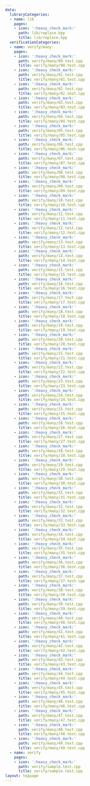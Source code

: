 ```yaml
---
data:
  libraryCategories:
  - name: lib
    pages:
    - icon: ':heavy_check_mark:'
      path: lib/replace.hpp
      title: lib/replace.hpp
  verificationCategories:
  - name: verify/many
    pages:
    - icon: ':heavy_check_mark:'
      path: verify/many/00.test.cpp
      title: verify/many/00.test.cpp
    - icon: ':heavy_check_mark:'
      path: verify/many/01.test.cpp
      title: verify/many/01.test.cpp
    - icon: ':heavy_check_mark:'
      path: verify/many/02.test.cpp
      title: verify/many/02.test.cpp
    - icon: ':heavy_check_mark:'
      path: verify/many/03.test.cpp
      title: verify/many/03.test.cpp
    - icon: ':heavy_check_mark:'
      path: verify/many/04.test.cpp
      title: verify/many/04.test.cpp
    - icon: ':heavy_check_mark:'
      path: verify/many/05.test.cpp
      title: verify/many/05.test.cpp
    - icon: ':heavy_check_mark:'
      path: verify/many/06.test.cpp
      title: verify/many/06.test.cpp
    - icon: ':heavy_check_mark:'
      path: verify/many/07.test.cpp
      title: verify/many/07.test.cpp
    - icon: ':heavy_check_mark:'
      path: verify/many/08.test.cpp
      title: verify/many/08.test.cpp
    - icon: ':heavy_check_mark:'
      path: verify/many/09.test.cpp
      title: verify/many/09.test.cpp
    - icon: ':heavy_check_mark:'
      path: verify/many/10.test.cpp
      title: verify/many/10.test.cpp
    - icon: ':heavy_check_mark:'
      path: verify/many/11.test.cpp
      title: verify/many/11.test.cpp
    - icon: ':heavy_check_mark:'
      path: verify/many/12.test.cpp
      title: verify/many/12.test.cpp
    - icon: ':heavy_check_mark:'
      path: verify/many/13.test.cpp
      title: verify/many/13.test.cpp
    - icon: ':heavy_check_mark:'
      path: verify/many/14.test.cpp
      title: verify/many/14.test.cpp
    - icon: ':heavy_check_mark:'
      path: verify/many/15.test.cpp
      title: verify/many/15.test.cpp
    - icon: ':heavy_check_mark:'
      path: verify/many/16.test.cpp
      title: verify/many/16.test.cpp
    - icon: ':heavy_check_mark:'
      path: verify/many/17.test.cpp
      title: verify/many/17.test.cpp
    - icon: ':heavy_check_mark:'
      path: verify/many/18.test.cpp
      title: verify/many/18.test.cpp
    - icon: ':heavy_check_mark:'
      path: verify/many/19.test.cpp
      title: verify/many/19.test.cpp
    - icon: ':heavy_check_mark:'
      path: verify/many/20.test.cpp
      title: verify/many/20.test.cpp
    - icon: ':heavy_check_mark:'
      path: verify/many/21.test.cpp
      title: verify/many/21.test.cpp
    - icon: ':heavy_check_mark:'
      path: verify/many/22.test.cpp
      title: verify/many/22.test.cpp
    - icon: ':heavy_check_mark:'
      path: verify/many/23.test.cpp
      title: verify/many/23.test.cpp
    - icon: ':heavy_check_mark:'
      path: verify/many/24.test.cpp
      title: verify/many/24.test.cpp
    - icon: ':heavy_check_mark:'
      path: verify/many/25.test.cpp
      title: verify/many/25.test.cpp
    - icon: ':heavy_check_mark:'
      path: verify/many/26.test.cpp
      title: verify/many/26.test.cpp
    - icon: ':heavy_check_mark:'
      path: verify/many/27.test.cpp
      title: verify/many/27.test.cpp
    - icon: ':heavy_check_mark:'
      path: verify/many/28.test.cpp
      title: verify/many/28.test.cpp
    - icon: ':heavy_check_mark:'
      path: verify/many/29.test.cpp
      title: verify/many/29.test.cpp
    - icon: ':heavy_check_mark:'
      path: verify/many/30.test.cpp
      title: verify/many/30.test.cpp
    - icon: ':heavy_check_mark:'
      path: verify/many/31.test.cpp
      title: verify/many/31.test.cpp
    - icon: ':heavy_check_mark:'
      path: verify/many/32.test.cpp
      title: verify/many/32.test.cpp
    - icon: ':heavy_check_mark:'
      path: verify/many/33.test.cpp
      title: verify/many/33.test.cpp
    - icon: ':heavy_check_mark:'
      path: verify/many/34.test.cpp
      title: verify/many/34.test.cpp
    - icon: ':heavy_check_mark:'
      path: verify/many/35.test.cpp
      title: verify/many/35.test.cpp
    - icon: ':heavy_check_mark:'
      path: verify/many/36.test.cpp
      title: verify/many/36.test.cpp
    - icon: ':heavy_check_mark:'
      path: verify/many/37.test.cpp
      title: verify/many/37.test.cpp
    - icon: ':heavy_check_mark:'
      path: verify/many/38.test.cpp
      title: verify/many/38.test.cpp
    - icon: ':heavy_check_mark:'
      path: verify/many/39.test.cpp
      title: verify/many/39.test.cpp
    - icon: ':heavy_check_mark:'
      path: verify/many/40.test.cpp
      title: verify/many/40.test.cpp
    - icon: ':heavy_check_mark:'
      path: verify/many/41.test.cpp
      title: verify/many/41.test.cpp
    - icon: ':heavy_check_mark:'
      path: verify/many/42.test.cpp
      title: verify/many/42.test.cpp
    - icon: ':heavy_check_mark:'
      path: verify/many/43.test.cpp
      title: verify/many/43.test.cpp
    - icon: ':heavy_check_mark:'
      path: verify/many/44.test.cpp
      title: verify/many/44.test.cpp
    - icon: ':heavy_check_mark:'
      path: verify/many/45.test.cpp
      title: verify/many/45.test.cpp
    - icon: ':heavy_check_mark:'
      path: verify/many/46.test.cpp
      title: verify/many/46.test.cpp
    - icon: ':heavy_check_mark:'
      path: verify/many/47.test.cpp
      title: verify/many/47.test.cpp
    - icon: ':heavy_check_mark:'
      path: verify/many/48.test.cpp
      title: verify/many/48.test.cpp
    - icon: ':heavy_check_mark:'
      path: verify/many/49.test.cpp
      title: verify/many/49.test.cpp
  - name: verify
    pages:
    - icon: ':heavy_check_mark:'
      path: verify/sample.test.cpp
      title: verify/sample.test.cpp
layout: toppage
---
```

